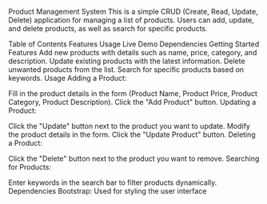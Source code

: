 Product Management System
This is a simple CRUD (Create, Read, Update, Delete) application for managing a list of products. Users can add, update, and delete products, as well as search for specific products.

Table of Contents
Features
Usage
Live Demo
Dependencies
Getting Started
Features
Add new products with details such as name, price, category, and description.
Update existing products with the latest information.
Delete unwanted products from the list.
Search for specific products based on keywords.
Usage
Adding a Product:

Fill in the product details in the form (Product Name, Product Price, Product Category, Product Description).
Click the "Add Product" button.
Updating a Product:

Click the "Update" button next to the product you want to update.
Modify the product details in the form.
Click the "Update Product" button.
Deleting a Product:

Click the "Delete" button next to the product you want to remove.
Searching for Products:

Enter keywords in the search bar to filter products dynamically.
Dependencies
Bootstrap: Used for styling the user interface
